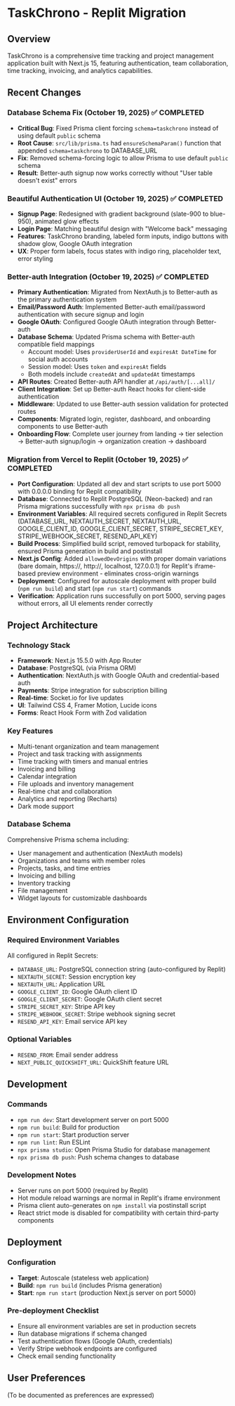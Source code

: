 # TaskChrono - Replit Migration

## Overview
TaskChrono is a comprehensive time tracking and project management application built with Next.js 15, featuring authentication, team collaboration, time tracking, invoicing, and analytics capabilities.

## Recent Changes

### Database Schema Fix (October 19, 2025) ✅ COMPLETED
- **Critical Bug**: Fixed Prisma client forcing `schema=taskchrono` instead of using default `public` schema
- **Root Cause**: `src/lib/prisma.ts` had `ensureSchemaParam()` function that appended `schema=taskchrono` to DATABASE_URL
- **Fix**: Removed schema-forcing logic to allow Prisma to use default `public` schema
- **Result**: Better-auth signup now works correctly without "User table doesn't exist" errors

### Beautiful Authentication UI (October 19, 2025) ✅ COMPLETED
- **Signup Page**: Redesigned with gradient background (slate-900 to blue-950), animated glow effects
- **Login Page**: Matching beautiful design with "Welcome back" messaging
- **Features**: TaskChrono branding, labeled form inputs, indigo buttons with shadow glow, Google OAuth integration
- **UX**: Proper form labels, focus states with indigo ring, placeholder text, error styling

### Better-auth Integration (October 19, 2025) ✅ COMPLETED
- **Primary Authentication**: Migrated from NextAuth.js to Better-auth as the primary authentication system
- **Email/Password Auth**: Implemented Better-auth email/password authentication with secure signup and login
- **Google OAuth**: Configured Google OAuth integration through Better-auth
- **Database Schema**: Updated Prisma schema with Better-auth compatible field mappings
  - Account model: Uses `providerUserId` and `expiresAt DateTime` for social auth accounts
  - Session model: Uses `token` and `expiresAt` fields
  - Both models include `createdAt` and `updatedAt` timestamps
- **API Routes**: Created Better-auth API handler at `/api/auth/[...all]/`
- **Client Integration**: Set up Better-auth React hooks for client-side authentication
- **Middleware**: Updated to use Better-auth session validation for protected routes
- **Components**: Migrated login, register, dashboard, and onboarding components to use Better-auth
- **Onboarding Flow**: Complete user journey from landing → tier selection → Better-auth signup/login → organization creation → dashboard

### Migration from Vercel to Replit (October 19, 2025) ✅ COMPLETED
- **Port Configuration**: Updated all dev and start scripts to use port 5000 with 0.0.0.0 binding for Replit compatibility
- **Database**: Connected to Replit PostgreSQL (Neon-backed) and ran Prisma migrations successfully with `npx prisma db push`
- **Environment Variables**: All required secrets configured in Replit Secrets (DATABASE_URL, NEXTAUTH_SECRET, NEXTAUTH_URL, GOOGLE_CLIENT_ID, GOOGLE_CLIENT_SECRET, STRIPE_SECRET_KEY, STRIPE_WEBHOOK_SECRET, RESEND_API_KEY)
- **Build Process**: Simplified build script, removed turbopack for stability, ensured Prisma generation in build and postinstall
- **Next.js Config**: Added `allowedDevOrigins` with proper domain variations (bare domain, https://, http://, localhost, 127.0.0.1) for Replit's iframe-based preview environment - eliminates cross-origin warnings
- **Deployment**: Configured for autoscale deployment with proper build (`npm run build`) and start (`npm run start`) commands
- **Verification**: Application runs successfully on port 5000, serving pages without errors, all UI elements render correctly

## Project Architecture

### Technology Stack
- **Framework**: Next.js 15.5.0 with App Router
- **Database**: PostgreSQL (via Prisma ORM)
- **Authentication**: NextAuth.js with Google OAuth and credential-based auth
- **Payments**: Stripe integration for subscription billing
- **Real-time**: Socket.io for live updates
- **UI**: Tailwind CSS 4, Framer Motion, Lucide icons
- **Forms**: React Hook Form with Zod validation

### Key Features
- Multi-tenant organization and team management
- Project and task tracking with assignments
- Time tracking with timers and manual entries
- Invoicing and billing
- Calendar integration
- File uploads and inventory management
- Real-time chat and collaboration
- Analytics and reporting (Recharts)
- Dark mode support

### Database Schema
Comprehensive Prisma schema including:
- User management and authentication (NextAuth models)
- Organizations and teams with member roles
- Projects, tasks, and time entries
- Invoicing and billing
- Inventory tracking
- File management
- Widget layouts for customizable dashboards

## Environment Configuration

### Required Environment Variables
All configured in Replit Secrets:
- `DATABASE_URL`: PostgreSQL connection string (auto-configured by Replit)
- `NEXTAUTH_SECRET`: Session encryption key
- `NEXTAUTH_URL`: Application URL
- `GOOGLE_CLIENT_ID`: Google OAuth client ID
- `GOOGLE_CLIENT_SECRET`: Google OAuth client secret
- `STRIPE_SECRET_KEY`: Stripe API key
- `STRIPE_WEBHOOK_SECRET`: Stripe webhook signing secret
- `RESEND_API_KEY`: Email service API key

### Optional Variables
- `RESEND_FROM`: Email sender address
- `NEXT_PUBLIC_QUICKSHIFT_URL`: QuickShift feature URL

## Development

### Commands
- `npm run dev`: Start development server on port 5000
- `npm run build`: Build for production
- `npm run start`: Start production server
- `npm run lint`: Run ESLint
- `npx prisma studio`: Open Prisma Studio for database management
- `npx prisma db push`: Push schema changes to database

### Development Notes
- Server runs on port 5000 (required by Replit)
- Hot module reload warnings are normal in Replit's iframe environment
- Prisma client auto-generates on `npm install` via postinstall script
- React strict mode is disabled for compatibility with certain third-party components

## Deployment

### Configuration
- **Target**: Autoscale (stateless web application)
- **Build**: `npm run build` (includes Prisma generation)
- **Start**: `npm run start` (production Next.js server on port 5000)

### Pre-deployment Checklist
- Ensure all environment variables are set in production secrets
- Run database migrations if schema changed
- Test authentication flows (Google OAuth, credentials)
- Verify Stripe webhook endpoints are configured
- Check email sending functionality

## User Preferences
(To be documented as preferences are expressed)
